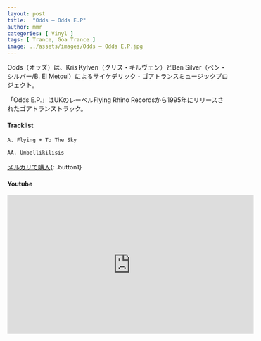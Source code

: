 ```yaml
---
layout: post
title:  "Odds – Odds E.P"
author: mmr
categories: [ Vinyl ]
tags: [ Trance, Goa Trance ]
image: ../assets/images/Odds – Odds E.P.jpg
---
```


Odds（オッズ）は、Kris Kylven（クリス・キルヴェン）とBen Silver（ベン・シルバー/B. El Metoui）によるサイケデリック・ゴアトランスミュージックプロジェクト。

「Odds E.P.」はUKのレーベルFlying Rhino Recordsから1995年にリリースされたゴアトランストラック。

#### Tracklist
```md
A. Flying + To The Sky

AA. Umbellikilisis
```

[メルカリで購入](https://jp.mercari.com/item/m90557219720?afid=6142608987){: .button1}

#### Youtube
<iframe width="560" height="315" src="https://www.youtube.com/embed/xYkz9SLQuuw?si=xf3Wt54smo_yn35a" title="YouTube video player" frameborder="0" allow="accelerometer; autoplay; clipboard-write; encrypted-media; gyroscope; picture-in-picture; web-share" referrerpolicy="strict-origin-when-cross-origin" allowfullscreen></iframe>